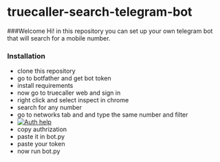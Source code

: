 # truecaller-search-telegram-bot
###Welcome
Hi! in this repository you can set up your own telegram bot that will search for a mobile number.
### Installation

- clone this repository
- go to botfather and get bot token
- install requirements
- now go to truecaller web and sign in 
- right click and select inspect in chrome 
- search for any number
- go to networks tab and and type the same number and filter
- [![Auth help](https://user-images.githubusercontent.com/82009045/159119527-d604564c-79f9-4d81-b19e-5da2b46a642c.png "Auth help")](https://user-images.githubusercontent.com/82009045/159119527-d604564c-79f9-4d81-b19e-5da2b46a642c.png "Auth help")
- copy authrization
- paste it in bot.py
- paste your token
- now run bot.py

